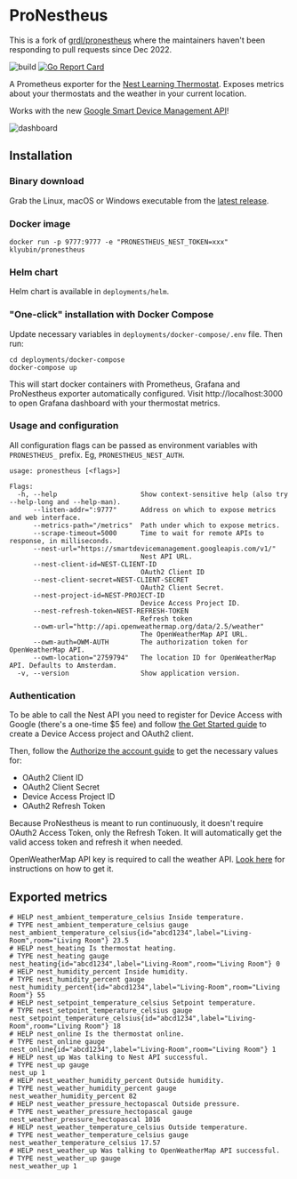 # ProNestheus

This is a fork of [grdl/pronestheus](https://github.com/grdl/pronestheus) where the maintainers haven't been responding to pull requests since Dec 2022.

![build](https://github.com/klyubin/pronestheus/workflows/build/badge.svg)
[![Go Report Card](https://goreportcard.com/badge/github.com/klyubin/pronestheus)](https://goreportcard.com/report/github.com/klyubin/pronestheus)

A Prometheus exporter for the [Nest Learning Thermostat](https://nest.com/). Exposes metrics about your thermostats and the weather in your current location.

Works with the new [Google Smart Device Management API](https://developers.google.com/nest/device-access)!

![dashboard](docs/dashboard.png)

## Installation

### Binary download

Grab the Linux, macOS or Windows executable from the [latest release](https://github.com/klyubin/pronestheus/releases/latest).

### Docker image

```
docker run -p 9777:9777 -e "PRONESTHEUS_NEST_TOKEN=xxx" klyubin/pronestheus
```

### Helm chart

Helm chart is available in `deployments/helm`.

### "One-click" installation with Docker Compose

Update necessary variables in `deployments/docker-compose/.env` file. Then run:
```
cd deployments/docker-compose
docker-compose up
```

This will start docker containers with Prometheus, Grafana and ProNestheus exporter automatically configured. Visit http://localhost:3000 to open Grafana dashboard with your thermostat metrics.


### Usage and configuration

All configuration flags can be passed as environment variables with `PRONESTHEUS_` prefix. Eg, `PRONESTHEUS_NEST_AUTH`.

```
usage: pronestheus [<flags>]

Flags:
  -h, --help                     Show context-sensitive help (also try --help-long and --help-man).
      --listen-addr=":9777"      Address on which to expose metrics and web interface.
      --metrics-path="/metrics"  Path under which to expose metrics.
      --scrape-timeout=5000      Time to wait for remote APIs to response, in milliseconds.
      --nest-url="https://smartdevicemanagement.googleapis.com/v1/"  
                                 Nest API URL.
      --nest-client-id=NEST-CLIENT-ID  
                                 OAuth2 Client ID
      --nest-client-secret=NEST-CLIENT-SECRET  
                                 OAuth2 Client Secret.
      --nest-project-id=NEST-PROJECT-ID  
                                 Device Access Project ID.
      --nest-refresh-token=NEST-REFRESH-TOKEN  
                                 Refresh token
      --owm-url="http://api.openweathermap.org/data/2.5/weather"  
                                 The OpenWeatherMap API URL.
      --owm-auth=OWM-AUTH        The authorization token for OpenWeatherMap API.
      --owm-location="2759794"   The location ID for OpenWeatherMap API. Defaults to Amsterdam.
  -v, --version                  Show application version.

```


### Authentication

To be able to call the Nest API you need to register for Device Access with Google (there's a one-time $5 fee) and follow [the Get Started guide](https://developers.google.com/nest/device-access/get-started) to create a Device Access project and OAuth2 client.

Then, follow the [Authorize the account guide](https://developers.google.com/nest/device-access/authorize) to get the necessary values for:
* OAuth2 Client ID
* OAuth2 Client Secret
* Device Access Project ID
* OAuth2 Refresh Token

Because ProNestheus is meant to run continuously, it doesn't require OAuth2 Access Token, only the Refresh Token. It will automatically get the valid access token and refresh it when needed.


OpenWeatherMap API key is required to call the weather API. [Look here](https://openweathermap.org/appid) for instructions on how to get it.


## Exported metrics

```
# HELP nest_ambient_temperature_celsius Inside temperature.
# TYPE nest_ambient_temperature_celsius gauge
nest_ambient_temperature_celsius{id="abcd1234",label="Living-Room",room="Living Room"} 23.5
# HELP nest_heating Is thermostat heating.
# TYPE nest_heating gauge
nest_heating{id="abcd1234",label="Living-Room",room="Living Room"} 0
# HELP nest_humidity_percent Inside humidity.
# TYPE nest_humidity_percent gauge
nest_humidity_percent{id="abcd1234",label="Living-Room",room="Living Room"} 55
# HELP nest_setpoint_temperature_celsius Setpoint temperature.
# TYPE nest_setpoint_temperature_celsius gauge
nest_setpoint_temperature_celsius{id="abcd1234",label="Living-Room",room="Living Room"} 18
# HELP nest_online Is the thermostat online.
# TYPE nest_online gauge
nest_online{id="abcd1234",label="Living-Room",room="Living Room"} 1
# HELP nest_up Was talking to Nest API successful.
# TYPE nest_up gauge
nest_up 1
# HELP nest_weather_humidity_percent Outside humidity.
# TYPE nest_weather_humidity_percent gauge
nest_weather_humidity_percent 82
# HELP nest_weather_pressure_hectopascal Outside pressure.
# TYPE nest_weather_pressure_hectopascal gauge
nest_weather_pressure_hectopascal 1016
# HELP nest_weather_temperature_celsius Outside temperature.
# TYPE nest_weather_temperature_celsius gauge
nest_weather_temperature_celsius 17.57
# HELP nest_weather_up Was talking to OpenWeatherMap API successful.
# TYPE nest_weather_up gauge
nest_weather_up 1
```
